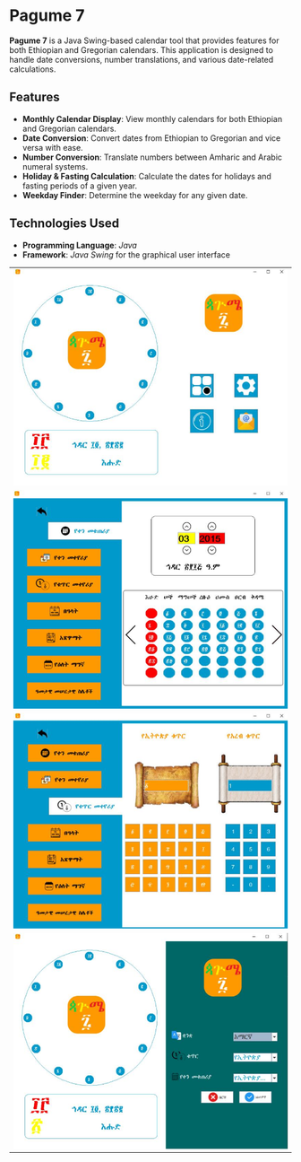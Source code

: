 # Pagume 7

**Pagume 7** is a Java Swing-based calendar tool that provides features for both Ethiopian and Gregorian calendars. This application is designed to handle date conversions, number translations, and various date-related calculations.

## Features

- **Monthly Calendar Display**: View monthly calendars for both Ethiopian and Gregorian calendars.
- **Date Conversion**: Convert dates from Ethiopian to Gregorian and vice versa with ease.
- **Number Conversion**: Translate numbers between Amharic and Arabic numeral systems.
- **Holiday & Fasting Calculation**: Calculate the dates for holidays and fasting periods of a given year.
- **Weekday Finder**: Determine the weekday for any given date.

## Technologies Used

- **Programming Language**: *Java*
- **Framework**: *Java Swing* for the graphical user interface
<table>
  <tr>
  </tr>
  <tr>
    <td><img src="screenshots/homepage.jpg" width=760></td>
  </tr>

  <tr>
    <td><img src="screenshots/calendar.jpg" width=760></td>
  </tr>

  <tr>
    <td><img src="screenshots/num_convertor.jpg" width=760></td>
  </tr>
  
  <tr>
    <td><img src="screenshots/settings.jpg" width=760></td>
  </tr>
